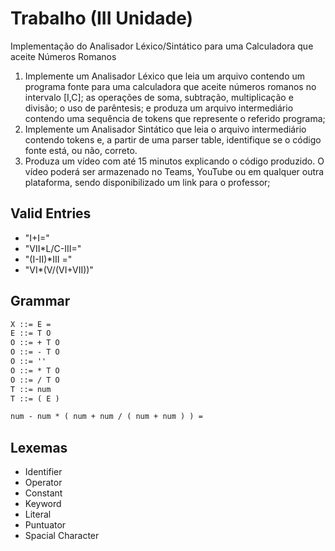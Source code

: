 # Trabalho (III Unidade)

Implementação do Analisador Léxico/Sintático para uma Calculadora que aceite Números Romanos

1. Implemente um Analisador Léxico que leia um arquivo contendo um programa fonte para uma calculadora
   que aceite números romanos no intervalo [I,C]; as operações de soma, subtração, multiplicação e divisão; o uso de parêntesis; e produza um arquivo intermediário contendo uma sequência de tokens que represente o
   referido programa;
2. Implemente um Analisador Sintático que leia o arquivo intermediário contendo tokens e, a partir de uma
   parser table, identifique se o código fonte está, ou não, correto.
3. Produza um vídeo com até 15 minutos explicando o código produzido. O vídeo poderá ser armazenado no
   Teams, YouTube ou em qualquer outra plataforma, sendo disponibilizado um link para o professor;

## Valid Entries

- "I+I="
- "VII\*L/C-III="
- "(I-II)\*III ="
- "VI\*(V/(VI+VII))"

## Grammar

```txt
X ::= E =
E ::= T O
O ::= + T O
O ::= - T O
O ::= ''
O ::= * T O
O ::= / T O
T ::= num
T ::= ( E )

num - num * ( num + num / ( num + num ) ) =
```

## Lexemas

- Identifier
- Operator
- Constant
- Keyword
- Literal
- Puntuator
- Spacial Character
